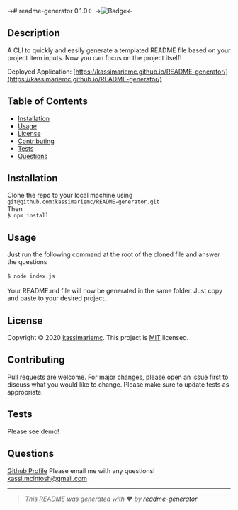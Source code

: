 
  -># readme-generator 0.1.0<-
  ->![Badge](https://img.shields.io/badge/license-MIT-green)<-

  ## Description

  A CLI to quickly and easily generate a templated README file based on your project item inputs. Now you can focus on the project itself!

  Deployed Application: [https://kassimariemc.github.io/README-generator/](https://kassimariemc.github.io/README-generator/)

  ## Table of Contents

  * [Installation](#installation)
  * [Usage](#usage)
  * [License](#license)
  * [Contributing](#contributing)
  * [Tests](#tests)
  * [Questions](#questions)
  
  ## Installation

  Clone the repo to your local machine using `git@github.com:kassimariemc/README-generator.git`<br>Then <br>`$ npm install`

  ## Usage

  Just run the following command at the root of the cloned file and answer the questions<br><br>`$ node index.js`<br><br>Your README.md file will now be generated in the same folder. Just copy and paste to your desired project.

  ## License

  Copyright &#169; 2020 [kassimariemc](https://github.com/kassimariemc).
  This project is [MIT](https://choosealicense.com/licenses/MIT/) licensed.
  
  ## Contributing

  Pull requests are welcome. For major changes, please open an issue first to discuss what you would like to change.  Please make sure to update tests as appropriate.

  ## Tests

  Please see demo!

  ## Questions

  [Github Profile](https://github.com/kassimariemc)
  Please email me with any questions! <kassi.mcintosh@gmail.com>

  _____________________________________________________
  > *This README was generated with &hearts; by [readme-generator](https://github.com/kassimariemc/README-generator)*

